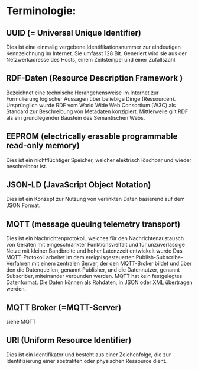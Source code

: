 # Terminologie:

## UUID (= Universal Unique Identifier)
Dies ist eine einmalig vergebene Identifikationsnummer zur eindeutigen Kennzeichnung im Internet.
Sie umfasst 128 Bit. Generiert wird sie aus der Netzwerkadresse des Hosts, einem Zeitstempel und einer Zufallszahl.


## RDF-Daten (Resource Description Framework )
Bezeichnet eine technische Herangehensweise im Internet zur Formulierung logischer Aussagen über beliebige Dinge (Ressourcen). 
Ursprünglich wurde RDF vom World Wide Web Consortium (W3C) als Standard zur Beschreibung von Metadaten konzipiert. 
Mittlerweile gilt RDF als ein grundlegender Baustein des Semantischen Webs. 


## EEPROM (electrically erasable programmable read-only memory)
Dies ist ein nichtflüchtiger Speicher, welcher elektrisch löschbar und wieder beschreibbar ist.


## JSON-LD (JavaScript Object Notation)
Dies ist ein Konzept zur Nutzung von verlinkten Daten basierend auf dem JSON Format.


## MQTT (message queuing telemetry transport)
Dies ist ein Nachrichtenprotokoll, welches für den Nachrichtenaustausch 
von Geräten mit eingeschränkter Funktionsvielfalt und für unzuverlässige 
Netze mit kleiner Bandbreite und hoher Latenzzeit entwickelt wurde
Das MQTT-Protokoll arbeitet im dem ereignisgesteuerten 
Publish-Subscribe-Verfahren mit einem zentralen Server, 
der den MQTT-Broker bildet und über den die Datenquellen, 
genannt Publisher, und die Datennutzer, genannt Subscriber, 
miteinander verbunden werden.
MQTT hat kein festgelegtes Datenformat. Die Daten können als Rohdaten, in JSON oder XML übertragen werden.


## MQTT Broker (=MQTT-Server)
siehe MQTT


## URI (Uniform Resource Identifier)
Dies ist ein Identifikator und besteht aus einer Zeichenfolge, 
die zur Identifizierung einer abstrakten oder physischen Ressource dient.


